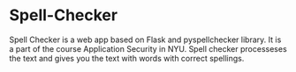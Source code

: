 # Spell-Checker

Spell Checker is a web app based on Flask and pyspellchecker library. It is a part of the course Application Security in NYU. 
Spell checker processeses the text and gives you the text with words with correct spellings. 
